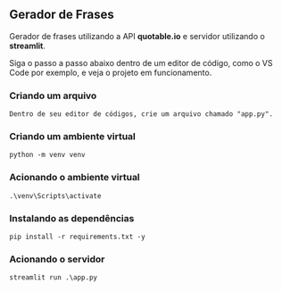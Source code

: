 ## Gerador de Frases
Gerador de frases utilizando a API **quotable.io** e servidor utilizando o **streamlit**.

Siga o passo a passo abaixo dentro de um editor de código, como o VS Code por exemplo, e veja o projeto em funcionamento.

### Criando um arquivo
~~~
Dentro de seu editor de códigos, crie um arquivo chamado "app.py".
~~~

### Criando um ambiente virtual
~~~
python -m venv venv
~~~

### Acionando o ambiente virtual
~~~
.\venv\Scripts\activate
~~~

### Instalando as dependências
~~~
pip install -r requirements.txt -y
~~~

### Acionando o servidor
~~~
streamlit run .\app.py
~~~
